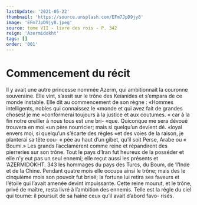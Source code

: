 ```yaml
---
lastUpdate: '2021-05-22'
thumbnail: 'https://source.unsplash.com/EFm7JpD9jy8'
image: 'EFm7JpD9jy8.jpeg'
source: tome VII - livre des rois - P. 342
reign: 'Azermidokht'
tags: []
order: '001'
---
```


# Commencement du récit

Il y avait une autre princesse nommée Azerm, qui ambitionnait la couronne souveraine. Elle vint, s’assit sur le trône des Keïanides et s’empara de ce
monde instable.
Elle dit au commencement de son règne :
«Hommes intelligents, nobles qui connaissez le «monde et qui avez fait de grandes choses! je me «conformerai toujours à la justice et aux coutumes. « car à la fin notre oreiller à nous tous est une bri- «que. Quiconque me sera dévoué trouvera en moi
«un père nourricier; mais si quelqu’un devient dé.
«loyal envers moi, si quelqu’un s’écarte des règles
«et des voies de la raison, je planterai sa tête cou- « pée au haut d’un gibet, qu’il soit Perse, Arabe ou
« Boumi.» Les grands l’acclamèrent comme reine et répandirent des pierreries sur son trône. Tout le pays d’Iran fut heureux de la posséder et elle n’y eut
pas un seul ennemi; elle reçut aussi les présents et
’AZERMIDOKHT. 343
les hommages du pays des Turcs, du Boum, de ’l’Inde et de la Chine.
Pendant quatre mois elle occupa ainsi le trône; mais des le cinquième mois son pouvoir fut brisé;
la fortune lui retira ses faveurs et l’étoile qui l’avait
amenée devint impuissante. Cette reine mourut, et le trône, privé de maître, resta livré à l’ambition
des ennemis. Telle est la règle du ciel qui tourne: il poursuit de sa haine ceux qu’il avait d’abord favo- risés.
